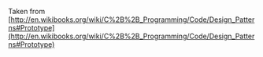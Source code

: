 Taken from [http://en.wikibooks.org/wiki/C%2B%2B_Programming/Code/Design_Patterns#Prototype](http://en.wikibooks.org/wiki/C%2B%2B_Programming/Code/Design_Patterns#Prototype)